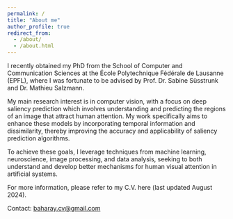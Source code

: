 ```yaml
---
permalink: /
title: "About me"
author_profile: true
redirect_from: 
  - /about/
  - /about.html
---
```

I recently obtained my PhD from the School of Computer and Communication Sciences at the École Polytechnique Fédérale de Lausanne (EPFL), where I was fortunate to be advised by Prof. Dr. Sabine Süsstrunk and Dr. Mathieu Salzmann.

My main research interest is in computer vision, with a focus on deep saliency prediction which involves understanding and predicting the regions of an image that attract human attention. My work specifically aims to enhance these models by incorporating temporal information and dissimilarity, thereby improving the accuracy and applicability of saliency prediction algorithms.

To achieve these goals, I leverage techniques from machine learning, neuroscience, image processing, and data analysis, seeking to both understand and develop better mechanisms for human visual attention in artificial systems.

For more information, please refer to my C.V. here (last updated August 2024).

Contact: baharay.cv@gmail.com
